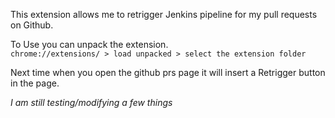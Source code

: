 This extension allows me to retrigger Jenkins pipeline for my pull requests on Github.

To Use you can unpack the extension. <br>
`chrome://extensions/ > load unpacked > select the extension folder`


Next time when you open the github prs page it will insert a Retrigger button in the page.

_I am still testing/modifying a few things_
